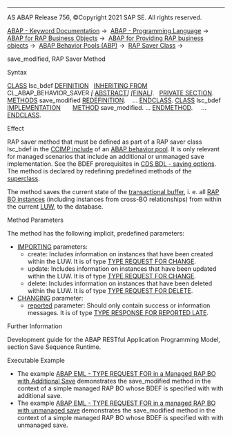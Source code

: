   

* * *

AS ABAP Release 756, ©Copyright 2021 SAP SE. All rights reserved.

[ABAP - Keyword Documentation](javascript:call_link\('abenabap.htm'\)) →  [ABAP - Programming Language](javascript:call_link\('abenabap_reference.htm'\)) →  [ABAP for RAP Business Objects](javascript:call_link\('abenabap_for_rap_bos.htm'\)) →  [ABAP for Providing RAP business objects](javascript:call_link\('abenabap_provide_rap_bos.htm'\)) →  [ABAP Behavior Pools (ABP)](javascript:call_link\('abenabap_behavior_pools.htm'\)) →  [RAP Saver Class](javascript:call_link\('abenabp_saver_class.htm'\)) → 

save\_modified, RAP Saver Method

Syntax

[CLASS](javascript:call_link\('abapclass_definition.htm'\)) lsc\_bdef [DEFINITION](javascript:call_link\('abapclass_definition.htm'\))
  [INHERITING FROM](javascript:call_link\('abapclass_options.htm'\)) CL\_ABAP\_BEHAVIOR\_SAVER *\[* [ABSTRACT](javascript:call_link\('abapclass_options.htm'\))*\]* *\[*[FINAL](javascript:call_link\('abapclass_options.htm'\))*\]*.
  [PRIVATE SECTION](javascript:call_link\('abapprivate.htm'\)).
     [METHODS](javascript:call_link\('abapmethods.htm'\)) save\_modified [REDEFINITION](javascript:call_link\('abapmethods_redefinition.htm'\)).
   ...
[ENDCLASS](javascript:call_link\('abapclass_definition.htm'\)).
[CLASS](javascript:call_link\('abapclass_implementation.htm'\)) lsc\_bdef [IMPLEMENTATION](javascript:call_link\('abapclass_implementation.htm'\))
      [METHOD](javascript:call_link\('abapmethod.htm'\)) save\_modified. ... [ENDMETHOD](javascript:call_link\('abapmethod.htm'\)).
    ...
[ENDCLASS](javascript:call_link\('abapclass_implementation.htm'\)).

Effect

RAP saver method that must be defined as part of a RAP saver class lsc\_bdef in the [CCIMP include](javascript:call_link\('abenccimp_glosry.htm'\) "Glossary Entry") of an [ABAP behavior pool](javascript:call_link\('abenbehavior_pool_glosry.htm'\) "Glossary Entry"). It is only relevant for managed scenarios that include an additional or unmanaged save implementation. See the BDEF prerequisites in [CDS BDL - saving options](javascript:call_link\('abenbdl_saving.htm'\)). The method is declared by redefining predefined methods of the [superclass](javascript:call_link\('abensuperclass_glosry.htm'\) "Glossary Entry").

The method saves the current state of the [transactional buffer](javascript:call_link\('abentransactional_buffer_glosry.htm'\) "Glossary Entry"), i. e. all [RAP BO instances](javascript:call_link\('abenrap_bo_instance_glosry.htm'\) "Glossary Entry") (including instances from cross-BO relationships) from within the current [LUW](javascript:call_link\('abenluw_glosry.htm'\) "Glossary Entry"), to the database.

Method Parameters

The method has the following implicit, predefined parameters:

-   [IMPORTING](javascript:call_link\('abapmethods_general.htm'\)) parameters:
    -   create: Includes information on instances that have been created within the LUW. It is of type [TYPE REQUEST FOR CHANGE](javascript:call_link\('abaptype_request_for.htm'\)).
    -   update: Includes information on instances that have been updated within the LUW. It is of type [TYPE REQUEST FOR CHANGE](javascript:call_link\('abaptype_request_for.htm'\)).
    -   delete: Includes information on instances that have been deleted within the LUW. It is of type [TYPE REQUEST FOR DELETE](javascript:call_link\('abaptype_request_for.htm'\)).
-   [CHANGING](javascript:call_link\('abapmethods_general.htm'\)) parameter:
    -   [reported](javascript:call_link\('abaptype_response_for.htm'\)) parameter: Should only contain success or information messages. It is of type [TYPE RESPONSE FOR REPORTED LATE](javascript:call_link\('abaptype_response_for.htm'\)).

Further Information

Development guide for the ABAP RESTful Application Programming Model, section Save Sequence Runtime.

Executable Example

-   The example [ABAP EML - TYPE REQUEST FOR in a Managed RAP BO with Additional Save](javascript:call_link\('abenrap_additional_save_abexa.htm'\)) demonstrates the save\_modified method in the context of a simple managed RAP BO whose BDEF is specified with with additional save.
-   The example [ABAP EML - TYPE REQUEST FOR in a managed RAP BO with unmanaged save](javascript:call_link\('abenrap_managed_unm_save_abexa.htm'\)) demonstrates the save\_modified method in the context of a simple managed RAP BO whose BDEF is specified with with unmanaged save.